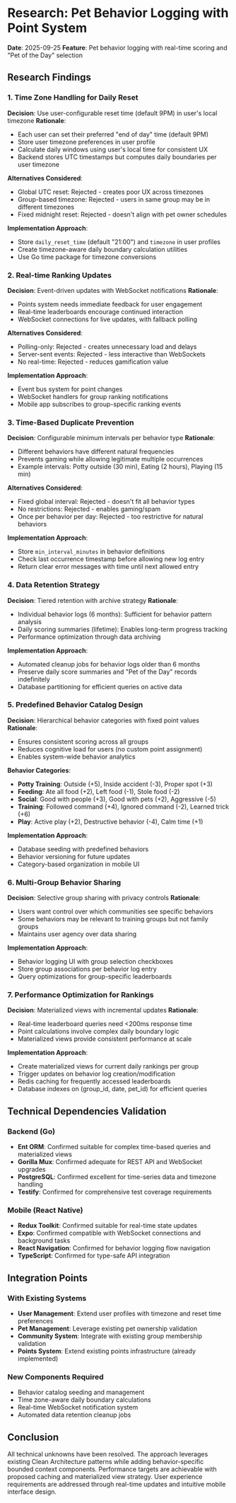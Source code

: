 # Research: Pet Behavior Logging with Point System

**Date**: 2025-09-25
**Feature**: Pet behavior logging with real-time scoring and "Pet of the Day" selection

## Research Findings

### 1. Time Zone Handling for Daily Reset

**Decision**: Use user-configurable reset time (default 9PM) in user's local timezone
**Rationale**:
- Each user can set their preferred "end of day" time (default 9PM)
- Store user timezone preferences in user profile
- Calculate daily windows using user's local time for consistent UX
- Backend stores UTC timestamps but computes daily boundaries per user timezone

**Alternatives Considered**:
- Global UTC reset: Rejected - creates poor UX across timezones
- Group-based timezone: Rejected - users in same group may be in different timezones
- Fixed midnight reset: Rejected - doesn't align with pet owner schedules

**Implementation Approach**:
- Store `daily_reset_time` (default "21:00") and `timezone` in user profiles
- Create timezone-aware daily boundary calculation utilities
- Use Go time package for timezone conversions

### 2. Real-time Ranking Updates

**Decision**: Event-driven updates with WebSocket notifications
**Rationale**:
- Points system needs immediate feedback for user engagement
- Real-time leaderboards encourage continued interaction
- WebSocket connections for live updates, with fallback polling

**Alternatives Considered**:
- Polling-only: Rejected - creates unnecessary load and delays
- Server-sent events: Rejected - less interactive than WebSockets
- No real-time: Rejected - reduces gamification value

**Implementation Approach**:
- Event bus system for point changes
- WebSocket handlers for group ranking notifications
- Mobile app subscribes to group-specific ranking events

### 3. Time-Based Duplicate Prevention

**Decision**: Configurable minimum intervals per behavior type
**Rationale**:
- Different behaviors have different natural frequencies
- Prevents gaming while allowing legitimate multiple occurrences
- Example intervals: Potty outside (30 min), Eating (2 hours), Playing (15 min)

**Alternatives Considered**:
- Fixed global interval: Rejected - doesn't fit all behavior types
- No restrictions: Rejected - enables gaming/spam
- Once per behavior per day: Rejected - too restrictive for natural behaviors

**Implementation Approach**:
- Store `min_interval_minutes` in behavior definitions
- Check last occurrence timestamp before allowing new log entry
- Return clear error messages with time until next allowed entry

### 4. Data Retention Strategy

**Decision**: Tiered retention with archive strategy
**Rationale**:
- Individual behavior logs (6 months): Sufficient for behavior pattern analysis
- Daily scoring summaries (lifetime): Enables long-term progress tracking
- Performance optimization through data archiving

**Implementation Approach**:
- Automated cleanup jobs for behavior logs older than 6 months
- Preserve daily score summaries and "Pet of the Day" records indefinitely
- Database partitioning for efficient queries on active data

### 5. Predefined Behavior Catalog Design

**Decision**: Hierarchical behavior categories with fixed point values
**Rationale**:
- Ensures consistent scoring across all groups
- Reduces cognitive load for users (no custom point assignment)
- Enables system-wide behavior analytics

**Behavior Categories**:
- **Potty Training**: Outside (+5), Inside accident (-3), Proper spot (+3)
- **Feeding**: Ate all food (+2), Left food (-1), Stole food (-2)
- **Social**: Good with people (+3), Good with pets (+2), Aggressive (-5)
- **Training**: Followed command (+4), Ignored command (-2), Learned trick (+6)
- **Play**: Active play (+2), Destructive behavior (-4), Calm time (+1)

**Implementation Approach**:
- Database seeding with predefined behaviors
- Behavior versioning for future updates
- Category-based organization in mobile UI

### 6. Multi-Group Behavior Sharing

**Decision**: Selective group sharing with privacy controls
**Rationale**:
- Users want control over which communities see specific behaviors
- Some behaviors may be relevant to training groups but not family groups
- Maintains user agency over data sharing

**Implementation Approach**:
- Behavior logging UI with group selection checkboxes
- Store group associations per behavior log entry
- Query optimizations for group-specific leaderboards

### 7. Performance Optimization for Rankings

**Decision**: Materialized views with incremental updates
**Rationale**:
- Real-time leaderboard queries need <200ms response time
- Point calculations involve complex daily boundary logic
- Materialized views provide consistent performance at scale

**Implementation Approach**:
- Create materialized views for current daily rankings per group
- Trigger updates on behavior log creation/modification
- Redis caching for frequently accessed leaderboards
- Database indexes on (group_id, date, pet_id) for efficient queries

## Technical Dependencies Validation

### Backend (Go)
- **Ent ORM**: Confirmed suitable for complex time-based queries and materialized views
- **Gorilla Mux**: Confirmed adequate for REST API and WebSocket upgrades
- **PostgreSQL**: Confirmed excellent for time-series data and timezone handling
- **Testify**: Confirmed for comprehensive test coverage requirements

### Mobile (React Native)
- **Redux Toolkit**: Confirmed suitable for real-time state updates
- **Expo**: Confirmed compatible with WebSocket connections and background tasks
- **React Navigation**: Confirmed for behavior logging flow navigation
- **TypeScript**: Confirmed for type-safe API integration

## Integration Points

### With Existing Systems
- **User Management**: Extend user profiles with timezone and reset time preferences
- **Pet Management**: Leverage existing pet ownership validation
- **Community System**: Integrate with existing group membership validation
- **Points System**: Extend existing points infrastructure (already implemented)

### New Components Required
- Behavior catalog seeding and management
- Time zone-aware daily boundary calculations
- Real-time WebSocket notification system
- Automated data retention cleanup jobs

## Conclusion

All technical unknowns have been resolved. The approach leverages existing Clean Architecture patterns while adding behavior-specific bounded context components. Performance targets are achievable with proposed caching and materialized view strategy. User experience requirements are addressed through real-time updates and intuitive mobile interface design.